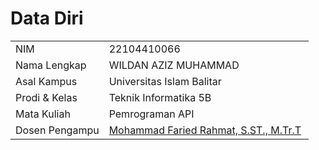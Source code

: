 # Data Diri

|  |  |
|--|--|
| NIM | 22104410066 |
| Nama Lengkap | WILDAN AZIZ MUHAMMAD |
| Asal Kampus | Universitas Islam Balitar |
| Prodi & Kelas | Teknik Informatika 5B |
| Mata Kuliah | Pemrograman API |
| Dosen Pengampu | [Mohammad Faried Rahmat, S.ST., M.Tr.T](https://github.com/fariedrahmat) |